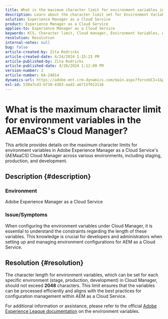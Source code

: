 ```yaml
---
title: What is the maximum character limit for environment variables in the AEMaaCS's Cloud Manager?
description: Learn about the character limit set for Environment Variables within the Adobe Experience Manager as a Cloud Service's Cloud Manager.
solution: Experience Manager as a Cloud Service
product: Experience Manager as a Cloud Service
applies-to: Experience Manager as a Cloud Service
keywords: KCS, Character limit, Cloud manager, Environment Variables, AEMaaCS, Experience Manager, Adobe Experience Manager as a Cloud Service
resolution: Resolution
internal-notes: null
bug: false
article-created-by: Zita Rodricks
article-created-date: 4/24/2024 1:15:23 PM
article-published-by: Zita Rodricks
article-published-date: 4/26/2024 1:12:09 PM
version-number: 2
article-number: KA-24014
dynamics-url: https://adobe-ent.crm.dynamics.com/main.aspx?forceUCI=1&pagetype=entityrecord&etn=knowledgearticle&id=d65566ae-3c02-ef11-a1fe-6045bd0065b6
exl-id: 530a7cd3-bf10-4303-aad2-a6715f013116
---
```

# What is the maximum character limit for environment variables in the AEMaaCS's Cloud Manager?


This article provides details on the maximum character limits for environment variables in Adobe Experience Manager as a Cloud Service's (AEMaaCS) Cloud Manager across various environments, including staging, production, and development.

## Description {#description}


### Environment

Adobe Experience Manager as a Cloud Service



### Issue/Symptoms

When configuring the environment variables under Cloud Manager, it is essential to understand the constraints regarding the length of these variables. This knowledge is crucial for developers and administrators when setting up and managing environment configurations for AEM as a Cloud Service.


## Resolution {#resolution}


The character length for environment variables, which can be set for each specific environment (stage, production, development) in Cloud Manager, should not exceed <b>2048</b> characters. This limit ensures that the variables can be processed efficiently and aligns with the best practices for configuration management within AEM as a Cloud Service.

For additional information or assistance, please refer to the official [Adobe Experience League documentation](https://experienceleague.adobe.com/en/docs/experience-manager-cloud-service/content/implementing/using-cloud-manager/environment-variables) on the environment variables.
